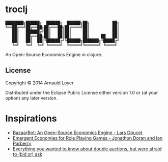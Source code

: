 # troclj

```
████████╗██████╗  ██████╗  ██████╗██╗          ██╗
╚══██╔══╝██╔══██╗██╔═══██╗██╔════╝██║          ██║
   ██║   ██████╔╝██║   ██║██║     ██║          ██║
   ██║   ██╔══██╗██║   ██║██║     ██║     ██   ██║
   ██║   ██║  ██║╚██████╔╝╚██████╗███████╗╚█████╔╝
   ╚═╝   ╚═╝  ╚═╝ ╚═════╝  ╚═════╝╚══════╝ ╚════╝ 
```                                                  
                                                 
An Open-Source Economics Engine in clojure.

## License

Copyright © 2014 Arnauld Loyer

Distributed under the Eclipse Public License either version 1.0 or (at
your option) any later version.

# Inspirations

* [BazaarBot: An Open-Source Economics Engine - Lars Doucet](http://www.gamasutra.com/blogs/LarsDoucet/20130603/193491/BazaarBot_An_OpenSource_Economics_Engine.php)
* [Emergent Economies for Role Playing Games - Jonathon Doran and Ian Parberry](http://larc.unt.edu/techreports/LARC-2010-03.pdf)
* [Everything you wanted to know about double auctions, but were afraid to (bid or) ask](http://www.sci.brooklyn.cuny.edu/~parsons/projects/mech-design/publications/cda.pdf)
